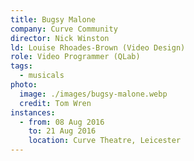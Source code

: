 ```yaml
---
title: Bugsy Malone
company: Curve Community
director: Nick Winston
ld: Louise Rhoades-Brown (Video Design)
role: Video Programmer (QLab)
tags:
  - musicals
photo:
  image: ./images/bugsy-malone.webp
  credit: Tom Wren
instances:
  - from: 08 Aug 2016
    to: 21 Aug 2016
    location: Curve Theatre, Leicester
---
```

